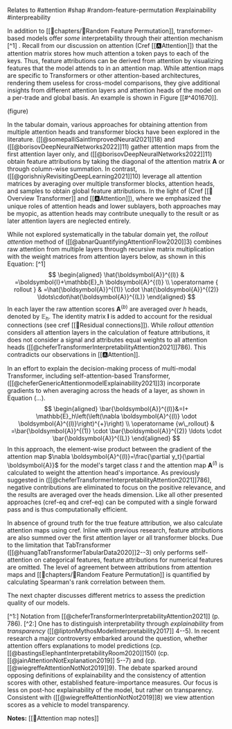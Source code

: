 Relates to #attention #shap #random-feature-permutation #explainability #interpreability 

In addition to [[📖chapters/🧭Random Feature Permutation]], transformer-based models offer *some* interpretability through their attention mechanism [^1] . Recall from our discussion on attention (Cref [[🅰️Attention]]) that the attention matrix stores how much attention a token pays to each of the keys. Thus, feature attributions can be derived from attention by visualizing features that the model attends to in an attention map. While attention maps are specific to Transformers or other attention-based architectures, rendering them useless for cross-model comparisons, they give additional insights from different attention layers and attention heads of the model on a per-trade and global basis. An example is shown in Figure [[#^401670]].

(figure)

In the tabular domain, various approaches for obtaining attention from multiple attention heads and transformer blocks have been explored in the literature. ([[@somepalliSaintImprovedNeural2021]]18) and ([[@borisovDeepNeuralNetworks2022]]11) gather attention maps from the first attention layer only, and ([[@borisovDeepNeuralNetworks2022]]11) obtain feature attributions by taking the diagonal of the attention matrix $\boldsymbol{A}$ or through column-wise summation. In contrast, ([[@gorishniyRevisitingDeepLearning2021]]10) leverage all attention matrices by averaging over multiple transformer blocks, attention heads, and samples to obtain global feature attributions. In the light of (Cref [[🗼Overview Transformer]] and [[🅰️Attention]]), where we emphasized the unique roles of attention heads and lower sublayers, both approaches may be myopic, as attention heads may contribute unequally to the result or as later attention layers are neglected entirely.

While not explored systematically in the tabular domain yet, the *rollout attention* method of ([[@abnarQuantifyingAttentionFlow2020]]3) combines raw attention from multiple layers through recursive matrix multiplication with the weight matrices from attention layers below, as shown in this Equation: [^1]
$$
\begin{aligned}
\hat{\boldsymbol{A}}^{(l)} & =\boldsymbol{I}+\mathbb{E}_h \boldsymbol{A}^{(l)} \\
\operatorname { rollout } & =\hat{\boldsymbol{A}}^{(1)} \cdot \hat{\boldsymbol{A}}^{(2)} \ldots\cdot\hat{\boldsymbol{A}}^{(L)}
\end{aligned}
$$
In each layer the raw attention scores $\boldsymbol{A}^{(b)}$ are averaged over $h$ heads, denoted by $\mathbb{E}_h$. The identity matrix $\boldsymbol{I}$ is added to account for the residual connections (see cref [[🔗Residual connections]]).  While *rollout attention* considers all attention layers in the calculation of feature attributions, it does not consider a signal and attributes equal weights to all attention heads ([[@cheferTransformerInterpretabilityAttention2021]]786). This contradicts our observations in [[🅰️Attention]].

In an effort to explain the decision-making process of multi-modal Transformer, including self-attention-based Transformer, ([[@cheferGenericAttentionmodelExplainability2021]]3) incorporate gradients to when averaging across the heads of a layer, as shown in Equation (...).
$$
\begin{aligned}
\bar{\boldsymbol{A}}^{(l)}&=I+ \mathbb{E}_h\left(\left(\nabla \boldsymbol{A}^{(l)} \odot \boldsymbol{A}^{(l)}\right)^{+}\right) \\
\operatorname {w\_rollout} & =\bar{\boldsymbol{A}}^{(1)} \cdot \bar{\boldsymbol{A}}^{(2)} \ldots \cdot \bar{\boldsymbol{A}}^{(L)}
\end{aligned}
$$
In this approach, the element-wise product between the gradient of the attention map $\nabla \boldsymbol{A}^{(l)}=\frac{\partial y_t}{\partial \boldsymbol{A}}$ for the model's target class $t$ and the attention map $\boldsymbol{A}^{(l)}$ is calculated to weight the attention head's importance. As previously suggested in ([[@cheferTransformerInterpretabilityAttention2021]]786), negative contributions are eliminated to focus on the positive relevance, and the results are averaged over the heads dimension. Like all other presented approaches (cref-eq and cref-eq) can be computed with a single forward pass and is thus computationally efficient.

In absence of ground truth for the true feature attribution, we also calculate attention maps using cref. Inline with previous research, feature attributions are also summed over the first attention layer or all transformer blocks. Due to the limitation that TabTransformer ([[@huangTabTransformerTabularData2020]]2--3) only performs self-attention on categorical features, feature attributions for numerical features are omitted. The level of agreement between attributions from attention maps and [[📖chapters/🧭Random Feature Permutation]] is quantified by calculating Spearman's rank correlation between them.

The next chapter discusses different metrics to assess the prediction quality of our models.

[^1:] Notation from [[@cheferTransformerInterpretabilityAttention2021]] (p. 786).
[^2:] One has to distinguish interpretability through *explainability* from *transparency* ([[@liptonMythosModelInterpretability2017]] 4--5). In recent research a major controversy embarked around the question, whether attention offers explanations to model predictions (cp. [[@bastingsElephantInterpretabilityRoom2020]]150) (cp. [[@jainAttentionNotExplanation2019]] 5--7) and (cp. [[@wiegreffeAttentionNotNot2019]]9). The debate sparked around opposing definitions of explainability and the consistency of attention scores with other, established feature-importance measures. Our focus is less on post-hoc explainability of the model, but rather on transparency. Consistent with ([[@wiegreffeAttentionNotNot2019]]8) we view attention scores as a vehicle to model transparency. 

**Notes:**
[[🧭Attention map notes]]